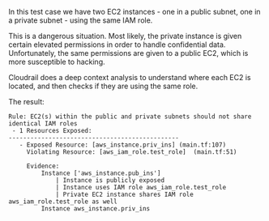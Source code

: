 In this test case we have two EC2 instances - one in a public subnet, one in a private subnet - using the same IAM role.

This is a dangerous situation. Most likely, the private instance is given certain elevated permissions in order to
handle confidential data. Unfortunately, the same permissions are given to a public EC2, which is more susceptible to hacking.

Cloudrail does a deep context analysis to understand where each EC2 is located, and then checks if they are using the same role.

The result:

```
Rule: EC2(s) within the public and private subnets should not share identical IAM roles
 - 1 Resources Exposed:
-----------------------------------------------
   - Exposed Resource: [aws_instance.priv_ins] (main.tf:107)
     Violating Resource: [aws_iam_role.test_role]  (main.tf:51)

     Evidence:
         Instance ['aws_instance.pub_ins']
             | Instance is publicly exposed
             | Instance uses IAM role aws_iam_role.test_role
             | Private EC2 instance shares IAM role aws_iam_role.test_role as well
         Instance aws_instance.priv_ins
```